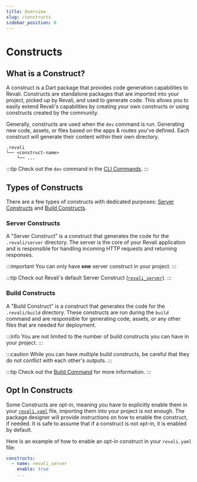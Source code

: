 ```yaml
---
title: Overview
slug: /constructs
sidebar_position: 0
---
```


# Constructs

## What is a Construct?

A construct is a Dart package that provides code generation capabilities to Revali. Constructs are standalone packages that are imported into your project, picked up by Revali, and used to generate code. This allows you to easily extend Revali's capabilities by creating your own constructs or using constructs created by the community.

Generally, constructs are used when the `dev` command is run. Generating new code, assets, or files based on the apps & routes you've defined. Each construct will generate their content within their own directory.

```tree
.revali
└── <construct-name>
    └── ...
```

:::tip
Check out the `dev` command in the [CLI Commands][dev-command].
:::

## Types of Constructs

There are a few types of constructs with dedicated purposes: [Server Constructs](#server-constructs) and [Build Constructs](#build-constructs).

### Server Constructs

A "Server Construct" is a construct that generates the code for the `.revali/server` directory. The server is the core of your Revali application and is responsible for handling incoming HTTP requests and returning responses.

:::important
You can only have **one** server construct in your project.
:::

:::tip
Check out Revali's default Server Construct ([`revali_server`][revali-server]).
:::

### Build Constructs

A "Build Construct" is a construct that generates the code for the `.revali/build` directory. These constructs are run during the `build` command and are responsible for generating code, assets, or any other files that are needed for deployment.

:::info
You are not limited to the number of build constructs you can have in your project.
:::

:::caution
While you can have multiple build constructs, be careful that they do not conflict with each other's outputs.
:::

:::tip
Check out the [Build Command][build-command] for more information.
:::

## Opt In Constructs

Some Constructs are opt-in, meaning you have to explicitly enable them in your [`revali.yaml`][revali-config] file, importing them into your project is not enough. The package designer will provide instructions on how to enable the construct, if needed. It is safe to assume that if a construct is not opt-in, it is enabled by default.

Here is an example of how to enable an opt-in construct in your `revali.yaml` file:

```yaml title="revali.yaml"
constructs:
  - name: revali_server
    enable: true
    ...
```

[dev-command]: ../revali/cli/dev.md
[build-command]: ../revali/cli/build.md
[revali-server]: ../constructs/revali_server/index.md
[revali-config]: ../revali/revali-configuration/index.md
